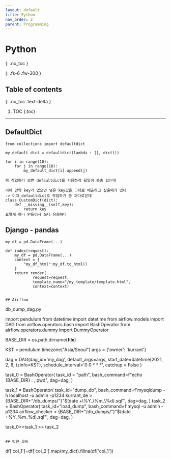 ```yaml
---
layout: default
title: Python
nav_order: 2
parent: Programming
---
```


# Python
{: .no_toc }

{: .fs-6 .fw-300 }

## Table of contents
{: .no_toc .text-delta }

1. TOC
{:toc}

---

## DefaultDict

```
from collections import defaultdict

my_default_dict = defaultdict(lambda : [], dict())

for i in range(10):
    for j in range(10):
        my_default_dict[i].append(j)

뭐 작업하다 보면 defaultdict를 사용하게 될일이 종종 있는데

이때 만약 key가 없으면 넣은 key값을 그대로 배출하고 싶을때가 있다
-> 이때 defaultdict로 작업하기 좀 까다로운데
class CustomDict(dict):
    def __missing__(self,key):
        return key
요렇게 하나 만들어서 쓰니 유용하다
```

## Django - pandas 

```
my_df = pd.DataFrame(...)

def index(request):
    my_df = pd.DataFrame(...)
    context = {
        "my_df_html":my_df.to_html()
    }
    return render(
            request=request,
            template_name="/my_template/template.html",
            context=context)
```


```

## Airflow 

```
db_dump_dag.py


import pendulum
from datetime import datetime
from airflow.models import DAG
from airflow.operators.bash import BashOperator
from airflow.operators.dummy import DummyOperator


BASE_DIR = os.path.dirname(__file__)

KST = pendulum.timezone("Asia/Seoul")
args = {'owner': 'kurrant'}

dag  = DAG(dag_id='my_dag',
        default_args=args,
        start_date=datetime(2021, 2, 8, tzinfo=KST),
        schedule_interval='0 0 * * *',
        catchup = False
        )

task_0 = BashOperator(
    task_id = "path",
    bash_command=f"echo {BASE_DIR} : ; pwd",
    dag=dag,
        )

task_1 = BashOperator(
    task_id="dump_db",
    bash_command=f'mysqldump -h localhost -u admin -p1234 kurrant_de > {BASE_DIR+"/db_dumps/"}"$(date +\%Y_\%m_\%d).sql"',
    dag=dag,
        )
task_2 = BashOperator(
    task_id="load_dump",
    bash_command=f'mysql -u admin -p1234 airflow_checker <  {BASE_DIR+"/db_dumps/"}"$(date +\%Y_\%m_\%d).sql"',
    dag=dag,
        )

task_0>>task_1 >> task_2
```

## 멋진 코드

```
df['col_1']=df['col_2'].map(my_dict).fillna(df['col_1'])
```
